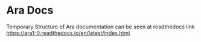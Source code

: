 # Ara Docs
Temporary Structure of Ara documentation can be seen at readthedocs link
https://ara1-0.readthedocs.io/en/latest/index.html

